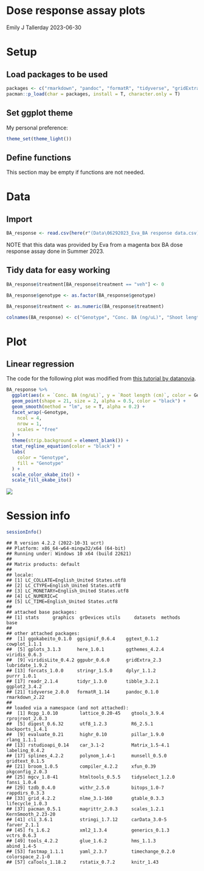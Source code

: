 Dose response assay plots
================
Emily J Tallerday
2023-06-30

# Setup

## Load packages to be used

``` r
packages <- c("rmarkdown", "pandoc", "formatR", "tidyverse", "gridExtra", "ggpubr", "viridis", "ggthemes", "here", "gplots", "cowplot", "ggtext", "ggsignif", "ggokabeito")
pacman::p_load(char = packages, install = T, character.only = T)
```

## Set ggplot theme

My personal preference:

``` r
theme_set(theme_light())
```

## Define functions

This section may be empty if functions are not needed.

# Data

## Import

``` r
BA_response <- read.csv(here(r"(Data\06292023_Eva_BA response data.csv)"))
```

NOTE that this data was provided by Eva from a magenta box BA dose
response assay done in Summer 2023.

## Tidy data for easy working

``` r
BA_response$treatment[BA_response$treatment == "veh"] <- 0
```

``` r
BA_response$genotype <- as.factor(BA_response$genotype)
```

``` r
BA_response$treatment <- as.numeric(BA_response$treatment)
```

``` r
colnames(BA_response) <- c("Genotype", "Conc. BA (ng/uL)", "Shoot length (cm)", "Root length (cm)")
```

# Plot

## Linear regression

The code for the following plot was modified from [this tutorial by
datanovia](https://rpkgs.datanovia.com/ggpubr/reference/stat_regline_equation.html).

``` r
BA_response %>%
  ggplot(aes(x = `Conc. BA (ng/uL)`, y = `Root length (cm)`, color = Genotype, fill = Genotype)) +
  geom_point(shape = 21, size = 2, alpha = 0.5, color = "black") +
  geom_smooth(method = "lm", se = T, alpha = 0.2) +
  facet_wrap(~Genotype,
    ncol = 4,
    nrow = 1,
    scales = "free"
  ) +
  theme(strip.background = element_blank()) +
  stat_regline_equation(color = "black") +
  labs(
    color = "Genotype",
    fill = "Genotype"
  ) +
  scale_color_okabe_ito() +
  scale_fill_okabe_ito()
```

![](Dose-response-assay-plots_files/figure-gfm/unnamed-chunk-9-1.png)<!-- -->

# Session info

``` r
sessionInfo()
```

    ## R version 4.2.2 (2022-10-31 ucrt)
    ## Platform: x86_64-w64-mingw32/x64 (64-bit)
    ## Running under: Windows 10 x64 (build 22621)
    ## 
    ## Matrix products: default
    ## 
    ## locale:
    ## [1] LC_COLLATE=English_United States.utf8 
    ## [2] LC_CTYPE=English_United States.utf8   
    ## [3] LC_MONETARY=English_United States.utf8
    ## [4] LC_NUMERIC=C                          
    ## [5] LC_TIME=English_United States.utf8    
    ## 
    ## attached base packages:
    ## [1] stats     graphics  grDevices utils     datasets  methods   base     
    ## 
    ## other attached packages:
    ##  [1] ggokabeito_0.1.0  ggsignif_0.6.4    ggtext_0.1.2      cowplot_1.1.1    
    ##  [5] gplots_3.1.3      here_1.0.1        ggthemes_4.2.4    viridis_0.6.3    
    ##  [9] viridisLite_0.4.2 ggpubr_0.6.0      gridExtra_2.3     lubridate_1.9.2  
    ## [13] forcats_1.0.0     stringr_1.5.0     dplyr_1.1.2       purrr_1.0.1      
    ## [17] readr_2.1.4       tidyr_1.3.0       tibble_3.2.1      ggplot2_3.4.2    
    ## [21] tidyverse_2.0.0   formatR_1.14      pandoc_0.1.0      rmarkdown_2.22   
    ## 
    ## loaded via a namespace (and not attached):
    ##  [1] Rcpp_1.0.10        lattice_0.20-45    gtools_3.9.4       rprojroot_2.0.3   
    ##  [5] digest_0.6.32      utf8_1.2.3         R6_2.5.1           backports_1.4.1   
    ##  [9] evaluate_0.21      highr_0.10         pillar_1.9.0       rlang_1.1.1       
    ## [13] rstudioapi_0.14    car_3.1-2          Matrix_1.5-4.1     labeling_0.4.2    
    ## [17] splines_4.2.2      polynom_1.4-1      munsell_0.5.0      gridtext_0.1.5    
    ## [21] broom_1.0.5        compiler_4.2.2     xfun_0.39          pkgconfig_2.0.3   
    ## [25] mgcv_1.8-41        htmltools_0.5.5    tidyselect_1.2.0   fansi_1.0.4       
    ## [29] tzdb_0.4.0         withr_2.5.0        bitops_1.0-7       rappdirs_0.3.3    
    ## [33] grid_4.2.2         nlme_3.1-160       gtable_0.3.3       lifecycle_1.0.3   
    ## [37] pacman_0.5.1       magrittr_2.0.3     scales_1.2.1       KernSmooth_2.23-20
    ## [41] cli_3.6.1          stringi_1.7.12     carData_3.0-5      farver_2.1.1      
    ## [45] fs_1.6.2           xml2_1.3.4         generics_0.1.3     vctrs_0.6.3       
    ## [49] tools_4.2.2        glue_1.6.2         hms_1.1.3          abind_1.4-5       
    ## [53] fastmap_1.1.1      yaml_2.3.7         timechange_0.2.0   colorspace_2.1-0  
    ## [57] caTools_1.18.2     rstatix_0.7.2      knitr_1.43
